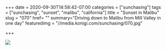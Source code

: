 +++
date = 2020-09-30T14:58:42-07:00
categories = ["sunchasing"]
tags = ["sunchasing", "sunset", "malibu", "california"]
title = "Sunset in Malibu"
slug = "070"
href= ""
summary="Driving down to Malibu from Mill Valley in one day"
featuredimg = "//media.konigi.com/sunchasing/070.jpg"

+++

<img src="//media.konigi.com/sunchasing/070.jpg" />